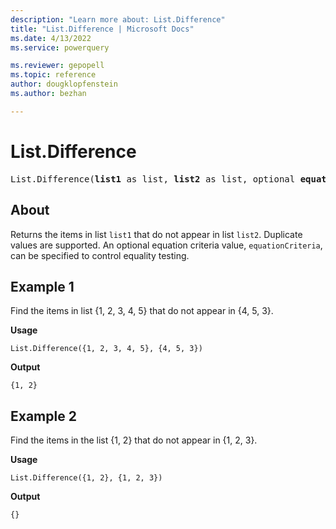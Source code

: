 ```yaml
---
description: "Learn more about: List.Difference"
title: "List.Difference | Microsoft Docs"
ms.date: 4/13/2022
ms.service: powerquery

ms.reviewer: gepopell
ms.topic: reference
author: dougklopfenstein
ms.author: bezhan

---
```

# List.Difference

<pre>
List.Difference(<b>list1</b> as list, <b>list2</b> as list, optional <b>equationCriteria</b> as any) as list
</pre>
  
## About

Returns the items in list `list1` that do not appear in list `list2`. Duplicate values are supported. An optional equation criteria value, `equationCriteria`, can be specified to control equality testing.

## Example 1

Find the items in list {1, 2, 3, 4, 5} that do not appear in {4, 5, 3}.

**Usage**

```powerquery-m
List.Difference({1, 2, 3, 4, 5}, {4, 5, 3})
```

**Output**

`{1, 2}`

## Example 2

Find the items in the list {1, 2} that do not appear in {1, 2, 3}.

**Usage**

```powerquery-m
List.Difference({1, 2}, {1, 2, 3})
```

**Output**

`{}`
